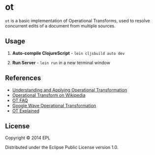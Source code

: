 # ot
`ot` is a basic implementation of Operational Transforms, used to resolve concurrent edits of a document from multiple sources.

## Usage
1. **Auto-compile ClojureScript** - `lein cljsbuild auto dev`

2. **Run Server** - `lein run` in a new terminal window

## References
- [Understanding and Applying Operational Transformation](http://www.codecommit.com/blog/java/understanding-and-applying-operational-transformation)
- [Operational Transform on Wikipedia](http://en.wikipedia.org/wiki/Operational_transformation)
- [OT FAQ](http://cooffice.ntu.edu.sg/otfaq/)
- [Google Wave Operational Transformation](http://www.waveprotocol.org/whitepapers/operational-transform)
- [OT Explained](http://operational-transformation.github.io/index.html)

## License
Copyright © 2014 EPL

Distributed under the Eclipse Public License version 1.0.

